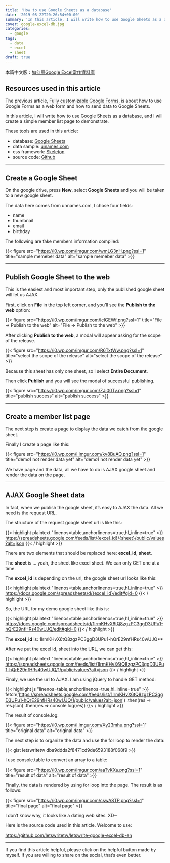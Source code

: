 ```yaml
---
title: 'How to use Google Sheets as a database'
date: '2019-08-22T20:26:54+00:00'
summary: 'In this article, I will write how to use Google Sheets as a database, and I will create a simple member list page to demonstrate.'
cover: google-excel-db.jpg
categories:
  - google
tags:
  - data
  - excel
  - sheet
draft: true
---
```


本篇中文版：[如何用Google Excel當作資料庫](https://letswrite.tw/google-excel-db/)

## Resources used in this article

The previous article, [Fully customizable Google Forms](https://letswrite.tw/custom-google-form-en/), is about how to use Google Forms as a web form and how to send data to Google Sheets.

In this article, I will write how to use Google Sheets as a database, and I will create a simple member list page to demonstrate.

These tools are used in this article:

- database: [Google Sheets](https://www.google.com/sheets/about/)
- data sample: [uinames.com](https://uinames.com/)
- css framework: [Skeleton](http://getskeleton.com/)
- source code: [Github](https://github.com/letswritetw/letswrite-google-excel-db-en)

- - - - - -

## Create a Google Sheet

On the google drive, press **New**, select **Google Sheets** and you will be taken to a new google sheet.

The data here comes from unnames.com, I chose four fields:

- name
- thumbnail
- email
- birthday

The following are fake members information compiled:

{{< figure src="https://i0.wp.com/imgur.com/wmLG3nH.png?ssl=1" title="sample memeber data" alt="sample memeber data" >}}

---

## Publish Google Sheet to the web

This is the easiest and most important step, only the published google sheet will let us AJAX.

First, click on **File** in the top left corner, and you’ll see the **Publish to the web** option:

{{< figure src="https://i0.wp.com/imgur.com/IclGEWf.png?ssl=1" title="File -> Publish to the web" alt="File -> Publish to the web" >}}

After clicking **Publish to the web**, a modal will appear asking for the scope of the release.

{{< figure src="https://i0.wp.com/imgur.com/R6TxtWw.png?ssl=1" title="select the scope of the release" alt="select the scope of the release" >}}

Because this sheet has only one sheet, so I select **Entire Document**.

Then click **Publish** and you will see the modal of successful publishing.

{{< figure src="https://i0.wp.com/imgur.com/ZJi00Ty.png?ssl=1" title="publish success" alt="publish success" >}}

---

## Create a member list page

The next step is create a page to display the data we catch from the google sheet.

Finally I create a page like this:

{{< figure src="https://i0.wp.com/i.imgur.com/kv8BuAQ.png?ssl=1" title="demo1 not render data yet" alt="demo1 not render data yet" >}}

We have page and the data, all we have to do is AJAX google sheet and render the data on the page.

---

## AJAX Google Sheet data

In fact, when we publish the google sheet, it’s easy to AJAX the data. All we need is the request URL.

The structure of the request google sheet url is like this:

{{< highlight plaintext "linenos=table,anchorlinenos=true,hl_inline=true" >}}
https://spreadsheets.google.com/feeds/list/{excel_id}/{sheet}/public/values?alt=json
{{< / highlight >}}

There are two elements that should be replaced here: **excel\_id**, **sheet**.

The **sheet** is … yeah, the sheet like excel sheet. We can only GET one at a time.

The **excel\_id** is depending on the url, the google sheet url looks like this:

{{< highlight plaintext "linenos=table,anchorlinenos=true,hl_inline=true" >}}
https://docs.google.com/spreadsheets/d/{excel_id}/edit#gid=0
{{< / highlight >}}

So, the URL for my demo google sheet like this is:

{{< highlight plaintext "linenos=table,anchorlinenos=true,hl_inline=true" >}}
https://docs.google.com/spreadsheets/d/1IrmKHvX6tQ8zgzPC3ggD3UPu1-hQrE29nfHRs40wUJQ/edit#gid=0
{{< / highlight >}}

The **excel\_id** is: 1IrmKHvX6tQ8zgzPC3ggD3UPu1-hQrE29nfHRs40wUJQ**

After we put the excel id, sheet into the URL, we can get this:

{{< highlight plaintext "linenos=table,anchorlinenos=true,hl_inline=true" >}}
https://spreadsheets.google.com/feeds/list/1IrmKHvX6tQ8zgzPC3ggD3UPu1-hQrE29nfHRs40wUJQ/1/public/values?alt=json
{{< / highlight >}}

Finaly, we use the url to AJAX. I am using jQuery to handle GET method:

{{< highlight js "linenos=table,anchorlinenos=true,hl_inline=true" >}}
fetch('https://spreadsheets.google.com/feeds/list/1IrmKHvX6tQ8zgzPC3ggD3UPu1-hQrE29nfHRs40wUJQ/1/public/values?alt=json')
  .then(res => res.json)
  .then(res => console.log(res))
{{< / highlight >}}

The result of console.log:

{{< figure src="https://i0.wp.com/i.imgur.com/Xy23mhu.png?ssl=1" title="original data" alt="original data" >}}

The next step is to organize the data and use the for loop to render the data:

{{< gist letswritetw dba9ddda2f8471cd9de6593188f068f9 >}}

I use console.table to convert an array to a table:

{{< figure src="https://i0.wp.com/imgur.com/aaTvKXa.png?ssl=1" title="result of data" alt="result of data" >}}

Finally, the data is rendered by using for loop into the page. The result is as follows:

{{< figure src="https://i0.wp.com/imgur.com/cswA8TP.png?ssl=1" title="final page" alt="final page" >}}

I don’t know why, it looks like a dating web sites. XD~

Here is the source code used in this article. Welcome to use:

<https://github.com/letswritetw/letswrite-google-excel-db-en>

- - - - - -

If you find this article helpful, please click on the helpful button made by myself. If you are willing to share on the social, that’s even better.